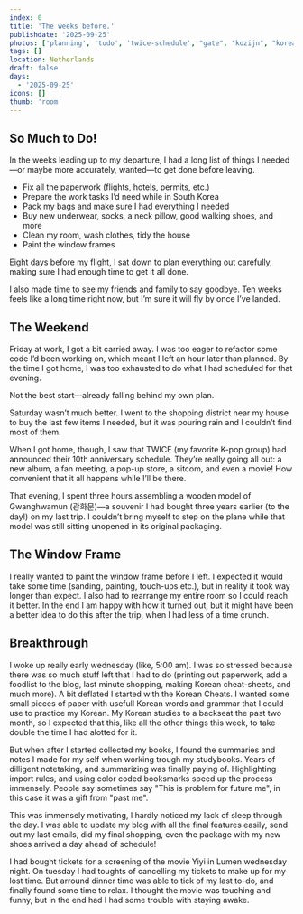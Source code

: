 ```yaml
---
index: 0
title: 'The weeks before.'
publishdate: '2025-09-25'
photos: ['planning', 'todo', 'twice-schedule', "gate", "kozijn", "korean", "yiyi"]
tags: []
location: Netherlands
draft: false
days:
  - '2025-09-25'
icons: []
thumb: 'room'
---
```

## So Much to Do!

In the weeks leading up to my departure, I had a long list of things I needed—or maybe more accurately, wanted—to get done before leaving.

- Fix all the paperwork (flights, hotels, permits, etc.)
- Prepare the work tasks I’d need while in South Korea
- Pack my bags and make sure I had everything I needed
- Buy new underwear, socks, a neck pillow, good walking shoes, and more
- Clean my room, wash clothes, tidy the house
- Paint the window frames

Eight days before my flight, I sat down to plan everything out carefully, making sure I had enough time to get it all done.

I also made time to see my friends and family to say goodbye. Ten weeks feels like a long time right now, but I’m sure it will fly by once I’ve landed.

## The Weekend

Friday at work, I got a bit carried away. I was too eager to refactor some code I’d been working on, which meant I left an hour later than planned. By the time I got home, I was too exhausted to do what I had scheduled for that evening.

Not the best start—already falling behind my own plan.

Saturday wasn’t much better. I went to the shopping district near my house to buy the last few items I needed, but it was pouring rain and I couldn’t find most of them.

When I got home, though, I saw that TWICE (my favorite K-pop group) had announced their 10th anniversary schedule. They’re really going all out: a new album, a fan meeting, a pop-up store, a sitcom, and even a movie! How convenient that it all happens while I’ll be there.

That evening, I spent three hours assembling a wooden model of Gwanghwamun (광화문)—a souvenir I had bought three years earlier (to the day!) on my last trip. I couldn’t bring myself to step on the plane while that model was still sitting unopened in its original packaging.

## The Window Frame
I really wanted to paint the window frame before I left. I expected it would take some time (sanding, painting, touch-ups etc.), but in reality it took way longer than expect. I also had to rearrange my entire room so I could reach it better. In the end I am happy with how it turned out, but it might have been a better idea to do this after the trip, when I had less of a time crunch. 

## Breakthrough
I woke up really early wednesday (like, 5:00 am). I was so stressed because there was so much stuff left that I had to do (printing out paperwork, add a foodlist to the blog, last minute shopping, making Korean cheat-sheets, and much more). A bit deflated I started with the Korean Cheats. I wanted some small pieces of paper with usefull Korean words and grammar that I could use to practice my Korean. My Korean studies to a backseat the past two month, so I expected that this, like all the other things this week, to take double the time I had alotted for it. 

But when after I started collected my books, I found the summaries and notes I made for my self when working trough my studybooks. Years of dilligent notetaking, and summarizing was finally paying of. Highlighting import rules, and using color coded booksmarks speed up the process immensely. People say sometimes say "This is problem for future me", in this case it was a gift from "past me". 

This was immensely motivating, I hardly noticed my lack of sleep through the day. I was able to update my blog with all the final features easily, send out my last emails, did my final shopping, even the package with my new shoes arrived a day ahead of schedule! 

I had bought tickets for a screening of the movie Yiyi in Lumen wednesday night. On tuesday I had toughts of cancelling my tickets to make up for my lost time. But arround dinner time was able to tick of my last to-do, and finally found some time to relax. I thought the movie was touching and funny, but in the end had I had some trouble with staying awake. 

